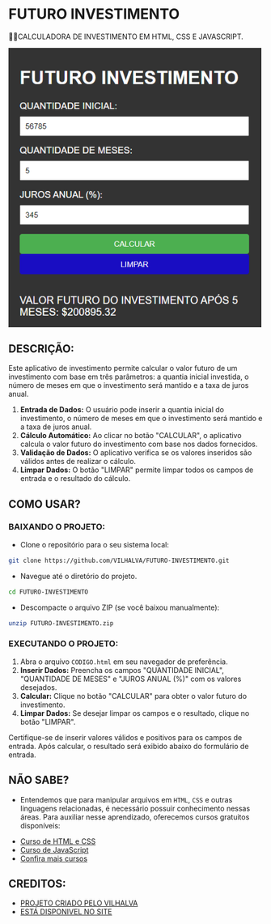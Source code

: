 # FUTURO INVESTIMENTO
👨‍🏫CALCULADORA DE INVESTIMENTO EM HTML, CSS E JAVASCRIPT.

<img src="FOTO.png" align="center" width="500"> <br>

## DESCRIÇÃO:
Este aplicativo de investimento permite calcular o valor futuro de um investimento com base em três parâmetros: a quantia inicial investida, o número de meses em que o investimento será mantido e a taxa de juros anual.

1. **Entrada de Dados:** O usuário pode inserir a quantia inicial do investimento, o número de meses em que o investimento será mantido e a taxa de juros anual.
2. **Cálculo Automático:** Ao clicar no botão "CALCULAR", o aplicativo calcula o valor futuro do investimento com base nos dados fornecidos.
3. **Validação de Dados:** O aplicativo verifica se os valores inseridos são válidos antes de realizar o cálculo.
4. **Limpar Dados:** O botão "LIMPAR" permite limpar todos os campos de entrada e o resultado do cálculo.

## COMO USAR?
### BAIXANDO O PROJETO:
* Clone o repositório para o seu sistema local:

```bash
git clone https://github.com/VILHALVA/FUTURO-INVESTIMENTO.git
```

* Navegue até o diretório do projeto.

```bash
cd FUTURO-INVESTIMENTO
```

* Descompacte o arquivo ZIP (se você baixou manualmente):

```bash
unzip FUTURO-INVESTIMENTO.zip
```

### EXECUTANDO O PROJETO:
1. Abra o arquivo `CODIGO.html` em seu navegador de preferência.
2. **Inserir Dados:** Preencha os campos "QUANTIDADE INICIAL", "QUANTIDADE DE MESES" e "JUROS ANUAL (%)" com os valores desejados.
3. **Calcular:** Clique no botão "CALCULAR" para obter o valor futuro do investimento.
4. **Limpar Dados:** Se desejar limpar os campos e o resultado, clique no botão "LIMPAR".

Certifique-se de inserir valores válidos e positivos para os campos de entrada. Após calcular, o resultado será exibido abaixo do formulário de entrada.

## NÃO SABE?
- Entendemos que para manipular arquivos em `HTML`, `CSS` e outras linguagens relacionadas, é necessário possuir conhecimento nessas áreas. Para auxiliar nesse aprendizado, oferecemos cursos gratuitos disponíveis:
* [Curso de HTML e CSS](https://github.com/VILHALVA/CURSO-DE-HTML-E-CSS)
* [Curso de JavaScript](https://github.com/VILHALVA/CURSO-DE-JAVASCRIPT)
* [Confira mais cursos](https://github.com/VILHALVA?tab=repositories&q=+topic:CURSO)

## CREDITOS:
- [PROJETO CRIADO PELO VILHALVA](https://github.com/VILHALVA)
- [ESTÁ DISPONIVEL NO SITE](https://vilhalva.github.io/STYLER/STYLER.html)


